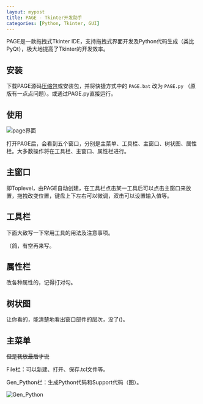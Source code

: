 ```yaml
---
layout: mypost
title: PAGE - Tkinter开发助手
categories: [Python, Tkinter, GUI]
---
```


PAGE是一款拖拽式Tkinter IDE，支持拖拽式界面开发及Python代码生成（类比PyQt），极大地提高了Tkinter的开发效率。

## 安装

下载PAGE源码[压缩包](page.zip)或安装包，并将快捷方式中的 ``PAGE.bat`` 改为 ``PAGE.py`` （原版有一点点问题）。或通过PAGE.py直接运行。

## 使用

![page界面](page界面.png)

打开PAGE后，会看到五个窗口，分别是主菜单、工具栏、主窗口、树状图、属性栏。大多数操作将在工具栏、主窗口、属性栏进行。

## 主窗口

即Toplevel，由PAGE自动创建，在工具栏点击某一工具后可以点击主窗口来放置，拖拽改变位置，键盘上下左右可以微调，双击可以设置输入值等。

## 工具栏

下面大致写一下常用工具的用法及注意事项。



（鸽，有空再来写。

## 属性栏

改各种属性的，记得打对勾。

## 树状图

让你看的，能清楚地看出窗口部件的层次，没了()。

## 主菜单

~~但是我放最后才说~~

File栏：可以新建、打开、保存.tcl文件等。

Gen_Python栏：生成Python代码和Support代码（图）。

![Gen_Python](Gen_Python.png)

